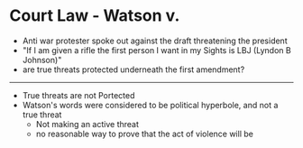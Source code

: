 # Court Law - Watson v.
 - Anti war protester spoke out against the draft threatening the president
 - "If I am given a rifle the first person I want in my Sights is LBJ (Lyndon B Johnson)"
 - are true threats protected underneath the first amendment?

---
- True threats are not Portected
- Watson's words were considered to be political hyperbole, and not a true threat
  - Not making an active threat
  - no reasonable way to prove that the act of violence will be 